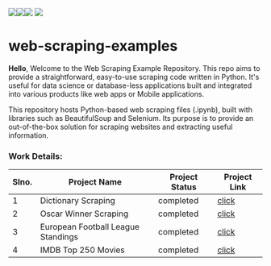 <img src=https://img.shields.io/badge/build%20with-python-yellow><img src="https://img.shields.io/badge/-Beautiful Soup-blueviolet"><img src="https://img.shields.io/badge/selenium-red">
<img src="https://img.shields.io/badge/domain-Web%20Scraping-blue.svg">


# web-scraping-examples
**Hello**, Welcome to the Web Scraping Example Repository. 
This repo aims to provide a straightforward, easy-to-use scraping code written in Python. 
It's useful for data science or database-less applications built and integrated into various products 
like web apps or Mobile applications.

This repository hosts Python-based web scraping files (.ipynb), built with libraries such as BeautifulSoup and Selenium.
Its purpose is to provide an out-of-the-box solution for scraping websites and extracting useful information. 

### Work Details:

Slno. |Project Name | Project Status | Project Link |
------------- | ------------- | ------------- | ------------- |
1             |Dictionary Scraping     | completed    |    <a href = "./Dictionary.ipynb">click   </a>|
2             |Oscar Winner Scraping     | completed     |   <a href = "./Oscar Winner List.ipynb">click   </a>            |
3             |European Football League Standings  | completed | <a href = "./European Football League Standings.ipynb">click </a> |
4             |IMDB Top 250 Movies  | completed | <a href = "./IMDB Top 250 Movies.ipynb">click </a> |

